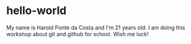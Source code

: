 # hello-world
My name is Harold Ponte da Costa and I'm 21 years old. I am doing this workshop about git and github for school.
Wish me luck!

